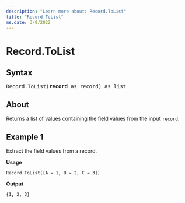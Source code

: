 ```yaml
---
description: "Learn more about: Record.ToList"
title: "Record.ToList"
ms.date: 3/9/2022
---
```

# Record.ToList

## Syntax

<pre>
Record.ToList(<b>record</b> as record) as list
</pre>

## About

Returns a list of values containing the field values from the input `record`.

## Example 1

Extract the field values from a record.

**Usage**

```powerquery-m
Record.ToList([A = 1, B = 2, C = 3])
```

**Output**

`{1, 2, 3}`
